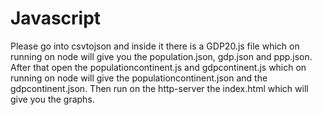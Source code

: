 # Javascript
Please go into csvtojson and inside it there is a GDP20.js file which on running on node will give you the population.json, gdp.json and ppp.json.
After that open the populationcontinent.js and gdpcontinent.js which on running on node will give the populationcontinent.json and the gdpcontinent.json.
Then run on the http-server the index.html which will give you the graphs. 
